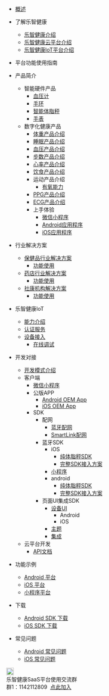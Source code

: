 * [概述](README.md)
* 了解乐智健康
  * [乐智健康介绍](/)
  * [乐智健康云平台介绍](/)
  * [乐智健康IoT平台介绍](/)
* 平台功能使用指南
* 产品简介
  * 智能硬件产品
    * [血压计](/product/hardware/sphygmomanometer)
    * [手环](/product/hardware/wristbrand)
    * [智能体脂秤](/product/hardware/scale)
    * [手表](/product/hardware/watch)
  * 数字化健康产品
    * [体重产品介绍](/product/health/weight)
    * [睡眠产品介绍](/product/health/sleep)
    * [血压产品介绍](/product/health/bloodpressure)
    * [步数产品介绍](/product/health/step)
    * [心率产品介绍](/product/health/heartrate)
    * [饮食产品介绍](/product/health/food)
    * 运动产品介绍
      * [有氧能力](/product/health/aerobic)
    * [PPG产品介绍](/product/health/ppg)
    * [ECG产品介绍](/product/health/ecg)
    * 上手体验
      * [微信小程序](/product/wxMiniProgram)
      * [Android应用程序](/product/android)
      * [iOS应用程序](/product/iOS)
* 行业解决方案
  * [保健品行业解决方案](/industry/health)
    * [功能使用](/)
  * [药店行业解决方案](/industry/drugstore)
    * [功能使用](/)
  * [社康机构解决方案](/industry/clinic)
    * [功能使用](/)
* 乐智健康IoT
  * [能力介绍](/IoT/introduction)
  * [认证服务](/IoT/auth)
  * [设备接入](/IoT/device)
    * [在线调试](/IoT/debug)
* 开发对接
  * [开发模式介绍](/develop/mode)
  * 客户端
    * [微信小程序](/develop/wxMiniProgram)
    * 公版APP
      * [Android OEM App](/develop/app/diyandroid)
      * [iOS OEM App](/develop/app/diyios)
    * SDK
      * 配网
        * [蓝牙配网](/develop/sdk/bleConfigWifi)
        * [SmartLink配网](/develop/sdk/smartLinkConfigWifi)
      * 蓝牙SDK
        * iOS
          * [纯体脂秤SDK](/develop/sdk/slimIOSSDK/scale)
          * [完整SDK接入方案](/develop/sdk/fullIOSSDK)
        * [小程序](/develop/sdk/miniProgramSDK)
        * android
          * [纯体脂秤SDK](/develop/sdk/slimAndroidSDK/scale)
          * [完整SDK接入方案](/develop/sdk/fullAndroidSDK)
      * 页面UI集成SDK
        * [设备UI](/develop/sdk/device)
          * Android
          * iOS
        * [主题](/develop/sdk/smartLinkConfigWifi)
        * [集成](/develop/sdk/smartLinkConfigWifi)
  * 云平台开发
    * [API文档](/develop/cloud/api)
* 功能示例
  * [Android 平台](demo/Sample/android.md)
  * [iOS 平台](demo/Sample/ios.md)
  * [小程序平台](demo/Sample/ios.md)

* 下载
  * [Android SDK 下载](download/SDKDownload/android.md)
  * [iOS SDK 下载](download/SDKDownload/ios.md)
* 常见问题
  * [Android 常见问题](download/FAQ/android.md)
  * [iOS 常见问题](download/FAQ/ios.md)
<div class="contact-box">
  <div class="contact-item">
    <img src="//img-cdn-qiniu.dcloud.net.cn/uniapp/doc/qq@2x.png" width="20" height="20"/>
    <div class="contact-smg">
       <div>乐智健康SaaS平台使用交流群</div>
    <div>群1：1142112809 &nbsp;<a target="_blank" href="//shang.qq.com/wpa/qunwpa?idkey=fafdasfas">点此加入</a></div>
    </div>
  </div>

</div>
